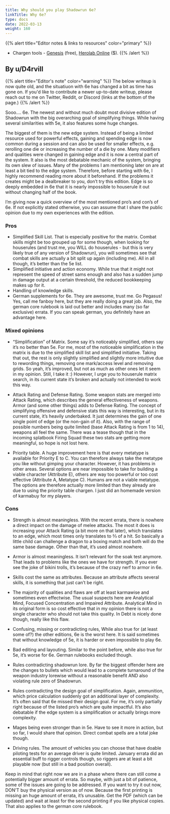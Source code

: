 ```yaml
---
title: Why should you play Shadowrun 6e?
linkTitle: Why 6e?
type: docs
date: 2022-03-13
weight: 160
---
```



{{% alert title="Editor notes & links to resources" color="primary" %}}
*   Chargen tools - [Genesis](https://www.rpgframework.de/index.php/en/genesis-3/) (free), [Herolab Online](http://www.wolflair.com/hlo/) ($).
{{% /alert %}}



## By u/D4rvill

{{% alert title="Editor's note" color="warning" %}}
The below writeup is now quite old, and the situatiuon with 6e has changed a bit as time has gone on. If you'd like to contribute a newer up-to-date writeup, please reach out to me on Twitter, Reddit, or Discord (links at the bottom of the page.)
{{% /alert %}}

Sooo…. 6e. The newest and without much doubt most divisive edition of Shadowrun with the big overarching goal of simplifying things. While having several similarities with 5e, it also features some huge changes.

The biggest of them is the new edge system. Instead of being a limited resource used for powerful effects, gaining and spending edge is now common during a session and can also be used for smaller effects, e.g. rerolling one die or increasing the number of a die by one. Many modifiers and qualities were changed in gaining edge and it is now a central part of the system. It also is the most debatable mechanic of the system, bringing its own slew of issues. Many of the problems I am mentioning later on are at least a bit tied to the edge system. Therefore, before starting with 6e, I highly recommend reading more about it beforehand. If the problems it creates might be a dealbreaker to you, don’t try this edition. Edge is so deeply embedded in 6e that it is nearly impossible to houserule it out without changing half of the book. 

I’m giving now a quick overview of the most mentioned pro’s and con’s of 6e. If not explicitly stated otherwise, you can assume that I share the public opinion due to my own experiences with the edition. 
 
### Pros

* Simplified Skill List. That is especially positive for the matrix. Combat skills might be too grouped up for some though, when looking for houserules (and trust me, you WILL do houserules - but this is very likely true of any version of Shadowrun), you will sometimes see that combat skills are actually a bit split up again (including me). All in all though, it’s better than the 5e list.
* Simplified initiative and action economy. While true that it might not represent the speed of street sams enough and also has a sudden jump in damage output at a certain threshold, the reduced bookkeeping makes up for it.
* Handling of knowledge skills.
* German supplements for 6e. They are awesome, trust me. Go Pegasus! Yes, call me fanboy here, but they are really doing a great job. Also, the german core rulebook is laid out better and includes many (so far exclusive) errata. If you can speak german, you definitely have an advantage here.

### Mixed opinions

* “Simplification” of Matrix. Some say it’s noticeably simplified, others say it’s no better than 5e. For me, most of the noticeable simplification in the matrix is due to the simplified skill list and simplified initiative. Taking that out, the rest is only slightly simplified and slightly more intuitive due to rewording things, removing one mark/access level and removing grids. So yeah, it’s improved, but not as much as other ones let it seem in my opinion. Still, I take it :) However, I urge you to houserule matrix search, in its current state it’s broken and actually not intended to work this way.

* Attack Rating and Defense Rating. Some weapon stats are merged into Attack Rating, which describes the general effectiveness of weapons. Armor (and some other things) adds to Defense Rating. The concept of simplifying offensive and defensive stats this way is interesting, but in its current state, it’s heavily underbaked. It just determines the gain of one single point of edge (or the non-gain of it). Also, with the range of possible numbers being quite limited (base Attack Rating is from 1 to 14), weapons all feel the same. There was a tease though that in the incoming splatbook Firing Squad these two stats are getting more meaningful, so hope is not lost here.

* Priority table. A huge improvement here is that every metatype is available for Priority E to C. You can therefore always take the metatype you like without gimping your character. However, it has problems in other areas. Several options are near impossible to take for building a viable character (Attribute E), others are way too powerful or too cost effective (Attribute A, Metatype C). Humans are not a viable metatype. The options are therefore actually more limited than they already are due to using the priority table chargen. I just did an homemade version of karmabuy for my players. 


### Cons

* Strength is almost meaningless. With the recent errata, there is nowhere a direct impact on the damage of melee attacks. The most it does is increasing your Attack Rating (a bit more on that later), which translates to an edge, which most times only translates to ⅔ of a hit. So basically a little child can challenge a dragon to a boxing match and both will do the same base damage. Other than that, it’s used almost nowhere. 

* Armor is almost meaningless. It isn’t relevant for the soak test anymore. That leads to problems like the ones we have for strength. If you ever see the joke of bikini trolls, it’s because of the crazy nerf to armor in 6e.

* Skills cost the same as attributes. Because an attribute affects several skills, it is something that just can’t be right.

* The majority of qualities and flaws are off at least karmawise and sometimes even effectwise. The usual suspects here are Analytical Mind, Focused Concentration and Impaired Attribute. Analytical Mind in its original form is so cost effective that in my opinion there is not a single character who should not take this quality. In Debt is nicely done though, really like this flaw.

* Confusing, missing or contradicting rules, While also true for (at least some of?) the other editions, 6e is the worst here. It is said sometimes that without knowledge of 5e, it is harder or even impossible to play 6e.

* Bad editing and layouting. Similar to the point before, while also true for 5e, it’s worse for 6e. German rulebooks excluded though.

* Rules contradicting shadowrun lore. By far the biggest offender here are the changes to bullets which would lead to a complete turnaround of the weapon industry lorewise without a reasonable benefit AND also violating rule zero of Shadowrun.

* Rules contradicting the design goal of simplification. Again, ammunition, which price calculation suddenly got an additional layer of complexity. It’s often said that 6e missed their design goal. For me, it’s only partially right because of the listed pro’s which are quite impactful. It’s also debatable if the edge system is a simplification or actually brings more complexity.

* Mages being even stronger than in 5e. Have to see it more in action, but so far, I would share that opinion. Direct combat spells are a total joke though.

* Driving rules. The amount of vehicles you can choose that have doable piloting tests for an average driver is quite limited. January errata did an essential buff to rigger controls though, so riggers are at least a bit playable now (but still in a bad position overall).

Keep in mind that right now we are in a phase where there can still come a potentially bigger amount of errata. So maybe, with just a bit of patience, some of the issues are going to be addressed. If you want to try it out now, DON’T buy the physical version as of now. Because the first printing is missing an huge amount of errata, it’s unusable. Get the PDF (which can be updated) and wait at least for the second printing if you like physical copies. That also applies to the german core rulebook. 